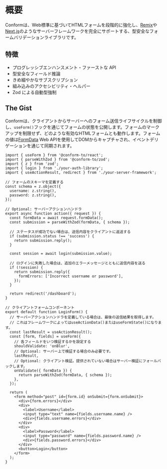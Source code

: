 # 概要

Conformは、Web標準に基づいてHTMLフォームを段階的に強化し、[Remix](https://remix.run)や[Next.js](https://nextjs.org)のようなサーバーフレームワークを完全にサポートする、型安全なフォームバリデーションライブラリです。

## 特徴

- プログレッシブエンハンスメント・ファーストな API
- 型安全なフィールド推論
- きめ細やかなサブスクリプション
- 組み込みのアクセシビリティ・ヘルパー
- Zod による自動型強制

## The Gist

Conformは、クライアントからサーバーへのフォーム送信ライフサイクルを制御し、`useForm()`フックを通じてフォームの状態を公開します。フォームのマークアップを制限せず、どのような有効なHTMLフォームとも動作します。フォームの値は[FormData](https://developer.mozilla.org/en-US/docs/Web/API/FormData) Web APIを使用してDOMからキャプチャされ、イベントデリゲーションを通じて同期されます。

```tsx
import { useForm } from '@conform-to/react';
import { parseWithZod } from '@conform-to/zod';
import { z } from 'zod';
import { login } from './your-auth-library';
import { useActionResult, redirect } from './your-server-framework';

// フォームのスキーマを定義する
const schema = z.object({
  username: z.string(),
  password: z.string(),
});

// Optional: サーバーアクションハンドラ
export async function action({ request }) {
  const formData = await request.formData();
  const submission = parseWithZod(formData, { schema });

  // ステータスが成功でない場合は、送信内容をクライアントに返送する
  if (submission.status !== 'success') {
    return submission.reply();
  }

  const session = await login(submission.value);

  // ログインに失敗した場合は、追加のエラーメッセージとともに送信内容を送る
  if (!session) {
    return submission.reply({
      formErrors: ['Incorrect username or password'],
    });
  }

  return redirect('/dashboard');
}

// クライアントフォームコンポーネント
export default function LoginForm() {
  // サーバーアクションハンドラを定義している場合は、最後の送信結果を取得します。
  // これはフレームワークによってはuseActionData()またはuseFormState()になります。
  const lastResult = useActionResult();
  const [form, fields] = useForm({
    // 各フィールドをいつ検証するかを設定する
    shouldValidate: 'onBlur',
    // Optional: サーバー上で検証する場合のみ必要です。
    lastResult,
    // Optional: クライアント検証。提供されていない場合はサーバー検証にフォールバックします。
    onValidate({ formData }) {
      return parseWithZod(formData, { schema });
    },
  });

  return (
    <form method="post" id={form.id} onSubmit={form.onSubmit}>
      <div>{form.errors}</div>
      <div>
        <label>Username</label>
        <input type="text" name={fields.username.name} />
        <div>{fields.username.errors}</div>
      </div>
      <div>
        <label>Password</label>
        <input type="password" name={fields.password.name} />
        <div>{fields.password.errors}</div>
      </div>
      <button>Login</button>
    </form>
  );
}
```
